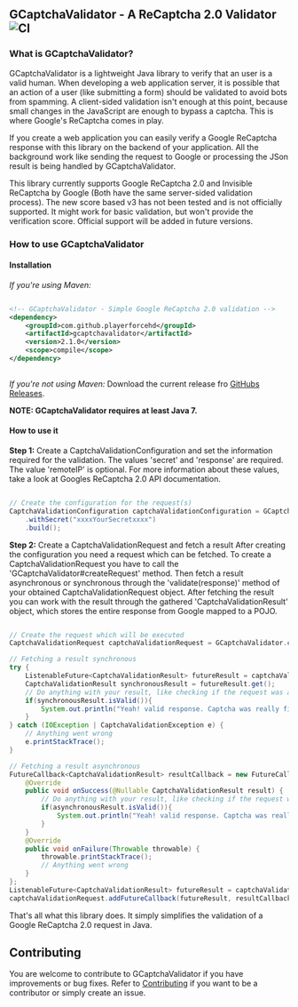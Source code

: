 ## GCaptchaValidator - A ReCaptcha 2.0 Validator ![CI](https://github.com/pascal-zarrad/gcaptchavalidator/workflows/CI/badge.svg?branch=develop)

### What is GCaptchaValidator?

GCaptchaValidator is a lightweight Java library to verify that an user is a valid human.
When developing a web application server, it is possible that an action of a user (like submitting
a form) should be validated to avoid bots from spamming. A client-sided validation isn't enough at this point,
because small changes in the JavaScript are enough to bypass a captcha. This is where Google's ReCaptcha comes in play.

If you create a web application you can easily verify a Google ReCaptcha response with this library on the backend
of your application.
All the background work like sending the request to Google or processing the JSon result
is being handled by GCaptchaValidator.

This library currently supports Google ReCaptcha 2.0 and Invisible ReCaptcha by Google (Both have the same server-sided validation process).
The new score based v3 has not been tested and is not officially supported. It might work for basic validation, 
but won't provide the verification score.
Official support will be added in future versions.

### How to use GCaptchaValidator

#### Installation

_If you're using Maven:_
```xml

<!-- GCaptchaValidator - Simple Google ReCaptcha 2.0 validation -->
<dependency>
    <groupId>com.github.playerforcehd</groupId>
    <artifactId>gcaptchavalidator</artifactId>
    <version>2.1.0</version>
    <scope>compile</scope>
</dependency>
    
```

_If you're not using Maven:_
Download the current release fro [GitHubs Releases](https://github.com/pascal-zarrad/GCaptchaValidator/releases).

**NOTE: GCaptchaValidator requires at least Java 7.**

#### How to use it

**Step 1:** Create a CaptchaValidationConfiguration and set the information required for the validation.
The values 'secret' and 'response' are required.
The value 'remoteIP' is optional.
For more information about these values, take a look at Googles
ReCaptcha 2.0 API documentation.

```java

// Create the configuration for the request(s)
CaptchaValidationConfiguration captchaValidationConfiguration = GCaptchaValidator.createConfigurationBuilder()
    .withSecret("xxxxYourSecretxxxx")
    .build();

```

**Step 2:** Create a CaptchaValidationRequest and fetch a result
After creating the configuration you need a request which can be fetched.
To create a CaptchaValidationRequest you have to call the 'GCaptchaValidator#createRequest' method.
Then fetch a result asynchronous or synchronous through the 'validate(response)' method of your obtained CaptchaValidationRequest object.
After fetching the result you can work with the result through the gathered 'CaptchaValidationResult' object, which stores the entire response from Google mapped to a POJO.

```java

// Create the request which will be executed
CaptchaValidationRequest captchaValidationRequest = GCaptchaValidator.createRequest(captchaValidationConfiguration);

// Fetching a result synchronous
try {
    ListenableFuture<CaptchaValidationResult> futureResult = captchaValidationRequest.validate("xxxxYourResponsexxxx");
    CaptchaValidationResult synchronousResult = futureResult.get();
    // Do anything with your result, like checking if the request was a success
    if(synchronousResult.isValid()){
        System.out.println("Yeah! valid response. Captcha was really filled out by the user!");
    }
} catch (IOException | CaptchaValidationException e) {
    // Anything went wrong
    e.printStackTrace();
}

// Fetching a result asynchronous
FutureCallback<CaptchaValidationResult> resultCallback = new FutureCallback<CaptchaValidationResult>() {
    @Override
    public void onSuccess(@Nullable CaptchaValidationResult result) {
        // Do anything with your result, like checking if the request was a success
        if(asynchronousResult.isValid()){
            System.out.println("Yeah! valid response. Captcha was really filled out by the user!");
        }
    }
    @Override
    public void onFailure(Throwable throwable) {
        throwable.printStackTrace();
        // Anything went wrong
    }
};
ListenableFuture<CaptchaValidationResult> futureResult = captchaValidationRequest.validate("xxxxYourResponsexxxx");
captchaValidationRequest.addFutureCallback(futureResult, resultCallback);

```

That's all what this library does.
It simply simplifies the validation of a Google ReCaptcha 2.0 request
in Java.

## Contributing

You are welcome to contribute to GCaptchaValidator if you have improvements or bug fixes.
Refer to [Contributing](/CONTRIBUTING.md) if you want to be a contributor or simply create an issue.



